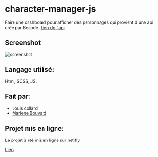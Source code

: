 # character-manager-js

Faire une dashboard pour afficher des personnages qui provient d'une api crée par Becode. [Lien de l'api](https://character-database.becode.xyz/characters)

## Screenshot

![screenshot](./src/images/character_manager.jpg)

## Langage utilisé:

Html, SCSS, JS.

## Fait par:

- [Louis collard](https://github.com/louiscollard?tab=repositories)
- [Marlene Bouvard](https://github.com/llyllyra?tab=repositories)

## Projet mis en ligne:

Le projet à été mis en ligne sur netifly

[Lien](https://amazing-stroopwafel-62de73.netlify.app/index.html)
